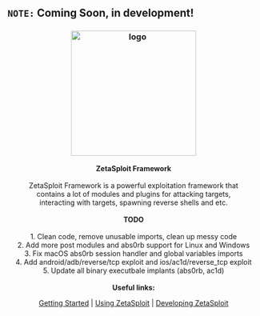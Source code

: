 ## `NOTE:` Coming Soon, in development!

<h3 align="center"><img src="https://user-images.githubusercontent.com/54115104/100971024-38649c80-3547-11eb-8738-59fb0bc7bc1f.png" alt="logo" height="250px"></h3>

<p align="center">
    <b>ZetaSploit Framework</b><br>
    <br>
    ZetaSploit Framework is a powerful exploitation framework that
    <br>contains a lot of modules and plugins for attacking targets, 
    <br>interacting with targets, spawning reverse shells and etc.
    <br>
    <br>
    <b>TODO</b><br>
    <br>
    1. Clean code, remove unusable imports, clean up messy code
    <br>2. Add more post modules and abs0rb support for Linux and Windows
    <br>3. Fix macOS abs0rb session handler and global variables imports
    <br>4. Add android/adb/reverse/tcp exploit and ios/ac1d/reverse_tcp exploit
    <br>5. Update all binary executbale implants (abs0rb, ac1d)
    <br>
    <br>
    <b>Useful links:</b><br>
    <p align="center"><a href="">Getting Started</a> | <a href="">Using ZetaSploit</a> | <a href="">Developing ZetaSploit</a></p>
</p>
